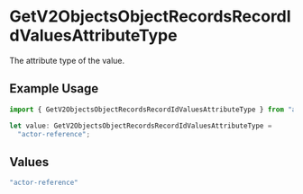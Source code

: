 # GetV2ObjectsObjectRecordsRecordIdValuesAttributeType

The attribute type of the value.

## Example Usage

```typescript
import { GetV2ObjectsObjectRecordsRecordIdValuesAttributeType } from "attio-js/models/operations";

let value: GetV2ObjectsObjectRecordsRecordIdValuesAttributeType =
  "actor-reference";
```

## Values

```typescript
"actor-reference"
```